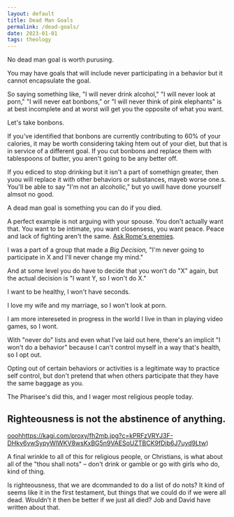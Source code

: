 ```yaml
---
layout: default
title: Dead Man Goals
permalink: /dead-goals/
date: 2023-01-01
tags: theology
---
```

No dead man goal is worth purusing. 

You may have goals that will include never participating in a behavior but it cannot encapsulate the goal. 

So saying something like, "I will never drink alcohol," "I will never look at porn," "I will never eat bonbons," or "I will never think of pink elephants" is at best incomplete and at worst will get you the opposite of what you want.

Let's take bonbons.

If you've identified that bonbons are currently contributing to 60% of your calories, it may be worth considering taking htem out of your diet, but that is in service of a different goal. If you cut bonbons and replace them with tablespoons of butter, you aren't going to be any better off.

If you ediced to stop drinking but it isn't a part of somethign greater, then yuou will replace it with other behaviors or substances, mayeb worse one.s. You'll be able to say "I'm not an alcoholic," but yo uwill have done yourself almsot no good. 

A dead man goal is something you can do if you died. 

A perfect example is not arguing with your spouse. You don't actually want that. You want to be intimate, you want closensess, you want peace. Peace and lack of fighting aren't the same. [Ask Rome's enemies](https://web.archive.org/web/20131211121326/http://timesonline.typepad.com/dons_life/2006/07/they_make_a_des.html#).

I was a part of a group that made a *Big Decision,* "I'm never going to participate in X and I'll never change my mind."

And at some level you do have to decide that you won't do "X" again, but the actual decision is "I want Y, so I won't do X." 

I want to be healthy, I won't have seconds.

I love my wife and my marriage, so I  won't look at porn.

I am more intereseted in progress in the world I live in than in playing video games, so I wont. 

With "never do" lists and even what I've laid out here, there's an implicit "I won't do a behavior" because I can't control myself in a way that's health, so I opt out.

Opting out of certain behaviors or activities is a legitimate way to practice self control, but don't pretend that when others participate that they have the same baggage as you. 

The Pharisee's did this, and I wager most religious people today. 

## Righteousness is not the abstinence of anything. 

[oooh](https://kagi.com/proxy/fh2mb.jpg?c=kPRFzVRYJ3F-DHkv6vwSypyWlWKV8wsKxBG5n9VAESoUZTBCK9fDib6J7uyd9Ltw)https://kagi.com/proxy/fh2mb.jpg?c=kPRFzVRYJ3F-DHkv6vwSypyWlWKV8wsKxBG5n9VAESoUZTBCK9fDib6J7uyd9Ltw)

A final wrinkle to all of this for religious people, or Christians, is what about all of the "thou shall nots" – don't drink or gamble or go with girls who do, kind of thing.

Is righteousness, that we are dcommanded to do a list of do nots? It kind of seems like it in the first testament, but things that we could do if we were all dead. Wouldn't it then be better if we just all died? Job and David have written about that. 